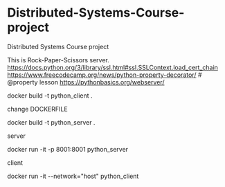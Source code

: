 # Distributed-Systems-Course-project
Distributed Systems Course project

This is Rock-Paper-Scissors server.
https://docs.python.org/3/library/ssl.html#ssl.SSLContext.load_cert_chain
https://www.freecodecamp.org/news/python-property-decorator/ # @property lesson
https://pythonbasics.org/webserver/




 docker build -t python_client .
 
 change DOCKERFILE
 
  docker build -t python_server .
 
server
 
 docker run -it -p 8001:8001 python_server   
 
client
 
 docker run -it --network="host" python_client
 